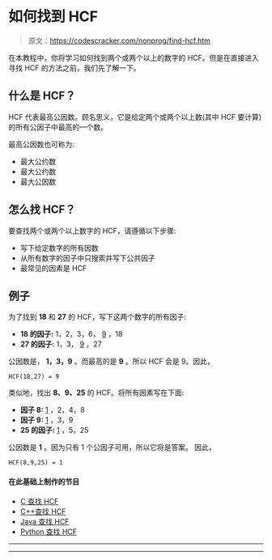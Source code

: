 # 如何找到 HCF

> 原文：<https://codescracker.com/nonprog/find-hcf.htm>

在本教程中，你将学习如何找到两个或两个以上的数字的 HCF。但是在直接进入寻找 HCF 的方法之前，我们先了解一下。

## 什么是 HCF？

HCF 代表最高公因数。顾名思义，它是给定两个或两个以上数(其中 HCF 要计算)的所有公因子中最高的一个数。

最高公因数也可称为:

*   最大公约数
*   最大公约数
*   最大公因数

## 怎么找 HCF？

要查找两个或两个以上数字的 HCF，请遵循以下步骤:

*   写下给定数字的所有因数
*   从所有数字的因子中只搜索并写下公共因子
*   最常见的因素是 HCF

## 例子

为了找到 **18** 和 **27** 的 HCF，写下这两个数字的所有因子:

*   **18 的因子:** 1，2，3，6， <u>9</u> ，18
*   **27 的因子:** 1，3， <u>9</u> ，27

公因数是， **1，3，9** 。而最高的是 **9** 。所以 HCF 会是 9。因此，

```
HCF(18,27) = 9
```

类似地，找出 **8、9、25** 的 HCF。将所有因素写在下面:

*   **因子 8:** <u>1</u> ，2，4，8
*   **因子 9:** <u>1</u> ，3，9
*   **25 的因子:** <u>1</u> ，5，25

公因数是 **1** 。因为只有 1 个公因子可用，所以它将是答案。 因此，

```
HCF(8,9,25) = 1
```

#### 在此基础上制作的节目

*   [C 查找 HCF](/c/program/c-program-find-hcf-lcm.htm)
*   [C++查找 HCF](/cpp/program/cpp-program-find-hcf-lcm.htm)
*   [Java 查找 HCF](/java/program/java-program-find-hcf-lcm.htm)
*   [Python 查找 HCF](/python/program/python-program-find-hcf-lcm.htm)

* * *

* * *